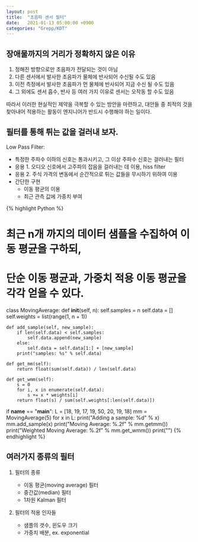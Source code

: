 ```yaml
---
layout: post
title:  "초음파 센서 필터"
date:   2021-01-13 05:00:00 +0900
categories: "Grepp/KDT"
---
```


## 장애물까지의 거리가 정확하지 않은 이유

1. 정해진 방향으로만 초음파가 전달되는 것이 아님
2. 다른 센서에서 발사한 초음파가 물체에 반사되어 수신될 수도 있음
3. 이전 측정에서 발사한 초음파가 먼 물체에 반사되어 지금 수신 될 수도 있음
4. 그 외에도 센서 흡수, 반사 등 여러 가지 이유로 센서는 오작동 할 수도 있음

따라서 이러한 현실적인 제약을 극복할 수 있는 방안을 마련하고, 대안들 중 최적의 것을 찾아내어 적용하는 활동이 엔지니어가 반드시 수행해야 하는 일이다.



## 필터를 통해 튀는 값을 걸러내 보자.

Low Pass Filter:

- 특정한 주파수 이하의 신호는 통과시키고, 그 이상 주파수 신호는 걸러내는 필터
- 응용 1. 오디오 신호에서 고주파의 잡음을 걸러내는 데 이용, hiss filter
- 응용 2. 주식 가격의 변동에서 순간적으로 튀는 값들을 무시하기 위하여 이용
- 간단한 구현
    - 이동 평균의 이용
    - 최근 관측 값에 가중치 부여

{% highlight Python %}
# 최근 n개 까지의 데이터 샘플을 수집하여 이동 평균을 구하되,
# 단순 이동 평균과, 가중치 적용 이동 평균을 각각 얻을 수 있다.
class MovingAverage:
    def __init__(self, n):
        self.samples = n
        self.data = []
        self.weights = list(range(1, n + 1))
    
    def add_sample(self, new_sample):
        if len(self.data) < self.samples:
            self.data.append(new_sample)
        else:
            self.data = self.data[1:] + [new_sample]
        print("samples: %s" % self.data)
    
    def get_mm(self):
        return float(sum(self.data)) / len(self.data)
    
    def get_wmm(self):
        s = 0
        for i, x in enumerate(self.data):
            s += x * weights[i]
        return float(s) / sum(self.weights[:len(self.data)])


if __name__ == "__main__":
    L = [18, 19, 17, 19, 50, 20, 19, 18]
    mm = MovingAverage(5)
    for x in L:
        print("Adding a sample: %d" % x)
        mm.add_sample(x)
        print("Moving Average: %.2f" % mm.getmm())
        print("Weighted Moving Average: %.2f" % mm.get_wmm())
        print("")
{% endhighlight %}


## 여러가지 종류의 필터

1. 필터의 종류
    - 이동 평균(moving average) 필터
    - 중간값(median) 필터
    - 1차원 Kalman 필터

2. 필터의 적용 인자들
    - 샘플의 갯수, 윈도우 크기
    - 가중치 배분, ex. exponential
